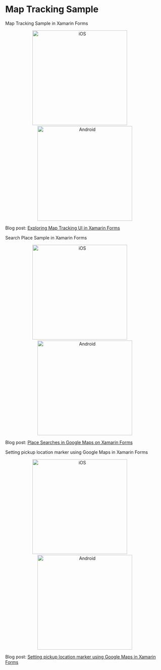 # Map Tracking Sample
Map Tracking Sample in Xamarin Forms


<p align="center">
<img width="300" height:"700" src="iOSmap.gif" title="iOS"/>
&nbsp;&nbsp;&nbsp;&nbsp;&nbsp;&nbsp;&nbsp;
<img width="300" height:"700" src="androidmap.gif" title="Android"/>
</p>

Blog post: [Exploring Map Tracking UI in Xamarin Forms](http://www.xamboy.com/2019/05/17/exploring-map-tracking-ui-in-xamarin-forms/)

Search Place Sample in Xamarin Forms

<p align="center">
<img width="300" height:"700" src="placeios.gif" title="iOS"/>
&nbsp;&nbsp;&nbsp;&nbsp;&nbsp;&nbsp;&nbsp;
<img width="300" height:"700" src="droidplace.gif" title="Android"/>
</p>

Blog post: [Place Searches in Google Maps on Xamarin Forms](http://www.xamboy.com)


Setting pickup location marker using Google Maps in Xamarin Forms

<p align="center">
<img width="300" height:"700" src="movingpiniOS.gif" title="iOS"/>
&nbsp;&nbsp;&nbsp;&nbsp;&nbsp;&nbsp;&nbsp;
<img width="300" height:"700" src="movingpindrod.gif" title="Android"/>
</p>

Blog post: [Setting pickup location marker using Google Maps in Xamarin Forms](http://www.xamboy.com/2019/06/05/setting-pickup-location-marker-using-google-maps-in-xamarin-forms/)
